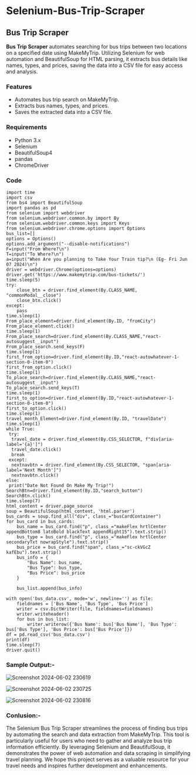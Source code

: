 # Selenium-Bus-Trip-Scraper

## Bus Trip Scraper

**Bus Trip Scraper** automates searching for bus trips between two locations on a specified date using MakeMyTrip. Utilizing Selenium for web automation and BeautifulSoup for HTML parsing, it extracts bus details like names, types, and prices, saving the data into a CSV file for easy access and analysis.

### Features

- Automates bus trip search on MakeMyTrip.
- Extracts bus names, types, and prices.
- Saves the extracted data into a CSV file.

### Requirements

- Python 3.x
- Selenium
- BeautifulSoup4
- pandas
- ChromeDriver

### Code

```
import time
import csv
from bs4 import BeautifulSoup
import pandas as pd
from selenium import webdriver
from selenium.webdriver.common.by import By
from selenium.webdriver.common.keys import Keys
from selenium.webdriver.chrome.options import Options
bus_list=[]
options = Options()
options.add_argument("--disable-notifications")
F=input("From Where?\n")
T=input("To Where?\n")
a=input("When Are you planning to Take Your Train tip?\n (Eg- Fri Jun 07 2024)\n")
driver = webdriver.Chrome(options=options)
driver.get('https://www.makemytrip.com/bus-tickets/')
time.sleep(5)
try:
    close_btn = driver.find_element(By.CLASS_NAME, "commonModal__close")
    close_btn.click()
except:
    pass
time.sleep(1)
From_place_element=driver.find_element(By.ID, "fromCity")
From_place_element.click()
time.sleep(1)
From_place_search=driver.find_element(By.CLASS_NAME,"react-autosuggest__input")
From_place_search.send_keys(F)
time.sleep(1)
first_from_option=driver.find_element(By.ID,"react-autowhatever-1-section-0-item-0")
first_from_option.click()
time.sleep(1)
To_place_search=driver.find_element(By.CLASS_NAME,"react-autosuggest__input")
To_place_search.send_keys(T)
time.sleep(1)
first_to_option=driver.find_element(By.ID,"react-autowhatever-1-section-0-item-0")
first_to_option.click()
time.sleep(1)
travel_month_Element=driver.find_element(By.ID, "travelDate")
time.sleep(1)
while True:
 try:
  travel_date = driver.find_element(By.CSS_SELECTOR, f"div[aria-label='{a}']")
  travel_date.click()
  break
 except:
  nextnavbtn = driver.find_element(By.CSS_SELECTOR, "span[aria-label='Next Month']")
  nextnavbtn.click()
else:
 print("Date Not Found On Make My Trip!")
SearchBtn=driver.find_element(By.ID,"search_button")
SearchBtn.click()
time.sleep(7)
html_content = driver.page_source
soup = BeautifulSoup(html_content, 'html.parser')
bus_cards = soup.find_all("div", class_="busCardContainer")
for bus_card in bus_cards:
    bus_name = bus_card.find("p", class_="makeFlex hrtlCenter appendBottom8 latoBold blackText appendRight15").text.strip()
    bus_type = bus_card.find("p", class_="makeFlex hrtlCenter secondaryTxt nowrapStyle").text.strip()
    bus_price = bus_card.find("span", class_="sc-ckVGcZ kafEbu").text.strip()
    bus_info = {
        "Bus Name": bus_name,
        "Bus Type": bus_type,
        "Bus Price": bus_price
    }
    
    bus_list.append(bus_info)

with open('bus_data.csv', mode='w', newline='') as file:
    fieldnames = ['Bus Name', 'Bus Type', 'Bus Price']
    writer = csv.DictWriter(file, fieldnames=fieldnames)
    writer.writeheader()
    for bus in bus_list:
        writer.writerow({'Bus Name': bus['Bus Name'], 'Bus Type': bus['Bus Type'], 'Bus Price': bus['Bus Price']})
df = pd.read_csv('bus_data.csv')
print(df)
time.sleep(7)
driver.quit()
```

### Sample Output:-

![Screenshot 2024-06-02 230619](https://github.com/SriHarishb/Selenium-Bus-Trip-Scraper/assets/150308442/0c828a34-3af5-4733-963a-da3c0fef4ccd)

![Screenshot 2024-06-02 230725](https://github.com/SriHarishb/Selenium-Bus-Trip-Scraper/assets/150308442/7fa09b99-95f2-472c-b911-eda79d374237)

![Screenshot 2024-06-02 230816](https://github.com/SriHarishb/Selenium-Bus-Trip-Scraper/assets/150308442/76b05b10-0fa4-4041-849b-07a22587d892)

### Conlusion:-

The Selenium Bus Trip Scraper streamlines the process of finding bus trips by automating the search and data extraction from MakeMyTrip. This tool is particularly useful for users who need to gather and analyze bus trip information efficiently. By leveraging Selenium and BeautifulSoup, it demonstrates the power of web automation and data scraping in simplifying travel planning. We hope this project serves as a valuable resource for your travel needs and inspires further development and enhancements.
